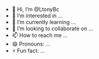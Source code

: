 - 👋 Hi, I’m @LtonyBc
- 👀 I’m interested in ...
- 🌱 I’m currently learning ...
- 💞️ I’m looking to collaborate on ...
- 📫 How to reach me ...
- 😄 Pronouns: ...
- ⚡ Fun fact: ...

<!---
LtonyBc/LtonyBc is a ✨ special ✨ repository because its `README.md` (this file) appears on your GitHub profile.
You can click the Preview link to take a look at your changes.
--->
